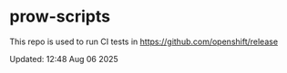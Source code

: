 # prow-scripts

This repo is used to run CI tests in https://github.com/openshift/release

Updated: 12:48 Aug 06 2025
